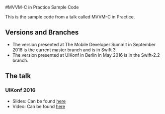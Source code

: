 #MVVM-C in Practice Sample Code

This is the sample code from a talk called MVVM-C in Practice.

## Versions and Branches
+ The version presented at The Mobile Developer Summit in September 2016 is the current master branch and is in Swift 3.
+ The version presented at UIKonf in Berlin in May 2016 is in the Swift-2.2 branch.

## The talk

### UIKonf 2016
+ Slides: Can be found [here](https://speakerdeck.com/macdevnet/mvvm-c-in-practice)
+ Video: Can be found [here](https://www.youtube.com/watch?v=9VojuJpUuE8&list=PLdr22uU_wISqm9QbnczWxXs9qyuWpSU4k&index=6)



